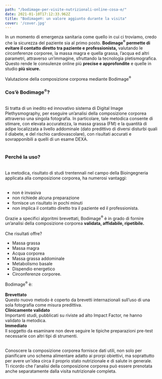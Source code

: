 ```yaml
---
path: "/bodimage-per-visite-nutrizionali-online-cosa-e/"
date: 2021-01-10T17:12:33.962Z
title: "Bodimage®: un valore aggiunto durante la visita"
cover: '/cover.jpg'
---
```



In un momento di emergenza sanitaria come quello in cui ci troviamo, credo che la sicurezza del paziente sia al primo posto. 
<strong>Bodimage<sup>®</sup> permette di evitare il contatto diretto tra paziente e professionista,</strong> valutando le circonferenze corporee, la massa magra e quella grassa, l’acqua ed altri parametri, attraverso un’immagine, sfruttando la tecnologia pletismografica.
Questo rende le consulenze online più <strong>precise e approfondite</strong> e quelle in studio <strong>più sicure.</strong>

Valutazione della composizione corporea mediante Bodimage<sup>®</sup>

<h3>Cos’è Bodimage<sup>®</sup>?</h3><br/>
Si tratta di un inedito ed innovativo sistema di Digital Image Plethysmography, per eseguire un’analisi della composizione corporea attraverso una singola fotografia. 
In particolare, tale metodica consente di stimare, con elevata accuratezza, la massa grassa (FM) e la quantità di adipe localizzata a livello addominale (dato predittivo di diversi disturbi quali il diabete, e del rischio cardiovascolare), con risultati accurati e sovrapponibili a quelli di un esame DEXA.
<br/>
<br/>
<h3>Perché la uso?</h3>
<br/>
La metodica, risultato di studi trentennali nel campo della Bioingegneria applicata alla composizione corporea, ha numerosi vantaggi:
<br/>
<br/>
<ul>
    <li>non è invasiva</li>
    <li>non richiede alcuna preparazione</li>
    <li>fornisce un risultato in pochi minuti</li>
    <li>non implica il contatto diretto tra il paziente ed il professionista. </li>
</ul>

Grazie a specifici algoritmi brevettati, Bodimage<sup>®</sup> è in grado di fornire un’analisi della composizione corporea <strong>validata, affidabile, ripetibile.</strong>
<br/>
<br/>
Che risultati offre?
<br/>
<ul>
    <li>Massa grassa</li>
    <li>Massa magra</li>
    <li>Acqua corporea</li>
    <li>Massa grassa addominale</li>
    <li>Metabolismo basale</li>
    <li>Dispendio energetico</li>
    <li>Circonferenze corporee.</li>
</ul>
 

Bodimage<sup>®</sup> è:
<br/>
<br/>
<strong>Brevettato</strong><br/>
Questo nuovo metodo è coperto da brevetti internazionali sull’uso di una sola fotografia come misura predittiva.<br/>
<strong>Clinicamente validato</strong><br/>
Importanti studi, pubblicati su riviste ad alto Impact Factor, ne hanno validato la metodica.<br/>
<strong>Immediato</strong><br/>
Il soggetto da esaminare non deve seguire le tipiche preparazioni pre-test necessarie con altri tipi di strumenti.

<br/> 
Conoscere la composizione corporea fornisce dati utili, non solo per pianificare uno schema alimentare adatto ai prorpi obiettivi, ma soprattutto per avere un'idea circa il proprio stato nutrizionale e di salute in generale.
<br/>
Ti ricordo che l'analisi della composizione corporea può essere prenotata anche separatamente dalla visita nutrizionale completa.

